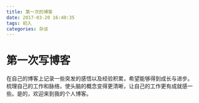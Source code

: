```yaml
---
title: 第一次的博客
date: 2017-03-20 16:40:35
tags: 初入
categories: 杂谈
---
```

# 第一次写博客
在自己的博客上记录一些突发的感悟以及经验积累，希望能够得到成长与进步。
梳理自己的工作和脉络，使头脑的概念变得更清晰，让自己的工作更有成就感一些。是的，欢迎来到我的个人博客。